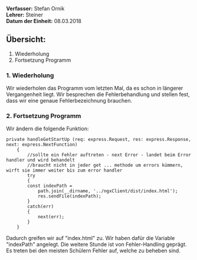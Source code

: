 **Verfasser:** Stefan Ornik   
**Lehrer:** Steiner   
**Datum der Einheit:** 08.03.2018
   
## Übersicht: 
1. Wiederholung
2. Fortsetzung Programm

### 1. Wiederholung
Wir wiederholen das Programm vom letzten Mal, da es schon in längerer Vergangenheit liegt.
Wir besprechen die Fehlerbehandlung und stellen fest, dass wir eine genaue Fehlerbezeichnung brauchen.

### 2. Fortsetzung Programm
Wir ändern die folgende Funktion:
```
private handleGetStartUp (req: express.Request, res: express.Response, next: express.NextFunction)
    {
        //sollte ein Fehler auftreten - next Error - landet beim Error handler und wird behandelt
        //braucht nicht in jeder get ... methode um errors kümmern, wirft sie immer weiter bis zum error handler
        try
        {
        const indexPath =
            path.join(__dirname, '../ngxClient/dist/index.html');
            res.sendFile(indexPath);
        }
        catch(err)
        {
            next(err);
        }  
    }
```
Dadurch greifen wir auf "index.html" zu. Wir haben dafür die Variable "indexPath" angelegt.
Die weitere Stunde ist von Fehler-Handling geprägt. Es treten bei den meisten Schülern Fehler auf, welche zu beheben sind.
